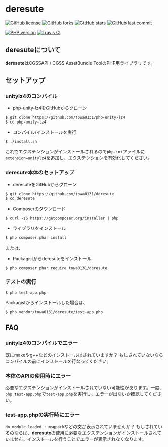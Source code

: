 # deresute
[![GitHub license](https://img.shields.io/github/license/towa0131/deresute.svg?style=for-the-badge)](https://github.com/towa0131/deresute/blob/master/LICENSE)
[![GitHub forks](https://img.shields.io/github/forks/towa0131/deresute.svg?style=for-the-badge)](https://github.com/towa0131/deresute/network)
[![GitHub stars](https://img.shields.io/github/stars/towa0131/deresute.svg?style=for-the-badge)](https://github.com/towa0131/deresute/stargazers)
[![GitHub last commit](https://img.shields.io/github/last-commit/towa0131/deresute.svg?style=for-the-badge)](https://github.com/towa0131/deresute/commits/master)

[![PHP version](https://img.shields.io/travis/php-v/symfony/symfony.svg?style=for-the-badge)](https://github.com/towa0131/deresute/)
[![Travis CI](https://img.shields.io/travis/towa0131/deresute.svg?style=for-the-badge)](about:blank/)

## deresuteについて
**deresute**はCGSSAPI / CGSS AssetBundle ToolのPHP用ライブラリです。

## セットアップ
### unitylz4のコンパイル

- php-unity-lz4をGitHubからクローン
```
$ git clone https://github.com/towa0131/php-unity-lz4
$ cd php-unity-lz4
```
- コンパイル/インストールを実行
```
$ ./install.sh
```
これでエクステンションがインストールされるので`php.ini`ファイルに`extension=unitylz4`を追加し、エクステンションを有効化してください。

### deresute本体のセットアップ
- deresuteをGitHubからクローン
```
$ git clone https://github.com/towa0131/deresute
$ cd deresute
```
- Composerのダウンロード
```
$ curl -sS https://getcomposer.org/installer | php
```
- ライブラリをインストール
```
$ php composer.phar install
```

または、
- Packagistからderesuteをインストール
```
$ php composer.phar require towa0131/deresute
```

### テストの実行
```
$ php test-app.php
```
Packagistからインストールした場合は、
```
$ php vendor/towa0131/deresute/test-app.php
```

## FAQ
### unitylz4のコンパイルでエラー
既にmakeやg++などのインストールはされていますか？
もしされていないならコンパイルの前にインストールを行なってください。

### 本体のAPIの使用時にエラー
必要なエクステンションがインストールされていない可能性があります。一度、`php test-app.php`で`test-app.php`を実行し、エラーが出ないか確認してください。

### test-app.phpの実行時にエラー
`No module loaded : msgpack`などの文が表示されていませんか？
もしされているのならば、**deresute**の使用に必要なエクステンションがインストールされていません。インストールを行うことでエラーが表示されなくなります。